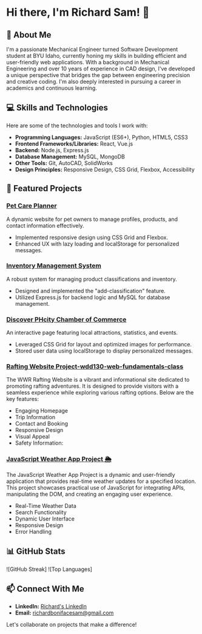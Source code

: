 # Hi there, I'm Richard Sam! 👋

## 🌟 About Me
I'm a passionate Mechanical Engineer turned Software Development student at BYU Idaho, currently honing my skills in building efficient and user-friendly web applications. With a background in Mechanical Engineering and over 10 years of experience in CAD design, I've developed a unique perspective that bridges the gap between engineering precision and creative coding. I'm also deeply interested in pursuing a career in academics and continuous learning.

## 💻 Skills and Technologies
Here are some of the technologies and tools I work with:

- **Programming Languages:** JavaScript (ES6+), Python, HTML5, CSS3
- **Frontend Frameworks/Libraries:** React, Vue.js
- **Backend:** Node.js, Express.js
- **Database Management:** MySQL, MongoDB
- **Other Tools:** Git, AutoCAD, SolidWorks
- **Design Principles:** Responsive Design, CSS Grid, Flexbox, Accessibility

## 📂 Featured Projects
### [Pet Care Planner](https://github.com/your-repo/pet-care-planner)
A dynamic website for pet owners to manage profiles, products, and contact information effectively.
- Implemented responsive design using CSS Grid and Flexbox.
- Enhanced UX with lazy loading and localStorage for personalized messages.

### [Inventory Management System](https://github.com/your-repo/inventory-system)
A robust system for managing product classifications and inventory.
- Designed and implemented the "add-classification" feature.
- Utilized Express.js for backend logic and MySQL for database management.

### [Discover PHcity Chamber of Commerce](https://github.com/your-repo/phcity-discover)
An interactive page featuring local attractions, statistics, and events.
- Leveraged CSS Grid for layout and optimized images for performance.
- Stored user data using localStorage to display personalized messages.

### [Rafting Website Project-wdd130-web-fundamentals-class](https://richardbsam.github.io/wdd130-web-fundamentals-class/wwr)
The WWR Rafting Website is a vibrant and informational site dedicated to promoting rafting adventures. It is designed to provide visitors with a seamless experience while exploring various rafting options. Below are the key features:
- Engaging Homepage
- Trip Information
- Contact and Booking
- Responsive Design
- Visual Appeal
- Safety Information:

### [JavaScript Weather App Project 🌦️](https://richardbsam.github.io/cse121b-javascript-language-class-project/)
The JavaScript Weather App Project is a dynamic and user-friendly application that provides real-time weather updates for a specified location. This project showcases practical use of JavaScript for integrating APIs, manipulating the DOM, and creating an engaging user experience.
- Real-Time Weather Data
- Search Functionality
- Dynamic User Interface
- Responsive Design
- Error Handling

## 📊 GitHub Stats
![GitHub Streak]
![Top Languages]

## 📫 Connect With Me
- **LinkedIn:** [Richard's LinkedIn](https://www.linkedin.com/in/richard-sam-99ba306a)
- **Email:** [richardbonifacesam@gmail.com](mailto:richardbonifacesam@gmail.com)

Let's collaborate on projects that make a difference!
